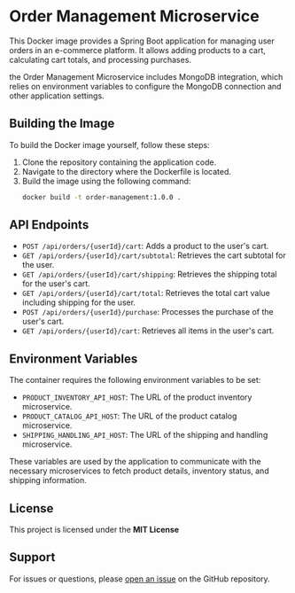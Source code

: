 # Order Management Microservice

This Docker image provides a Spring Boot application for managing user orders in an e-commerce platform. It allows adding products to a cart, calculating cart totals, and processing purchases.

the Order Management Microservice includes MongoDB integration, which relies on environment variables to configure the MongoDB connection and other application settings.

## Building the Image

To build the Docker image yourself, follow these steps:

1. Clone the repository containing the application code.
2. Navigate to the directory where the Dockerfile is located.
3. Build the image using the following command:
   ```bash
   docker build -t order-management:1.0.0 .
   ```

## API Endpoints

- `POST /api/orders/{userId}/cart`: Adds a product to the user's cart.
- `GET /api/orders/{userId}/cart/subtotal`: Retrieves the cart subtotal for the user.
- `GET /api/orders/{userId}/cart/shipping`: Retrieves the shipping total for the user's cart.
- `GET /api/orders/{userId}/cart/total`: Retrieves the total cart value including shipping for the user.
- `POST /api/orders/{userId}/purchase`: Processes the purchase of the user's cart.
- `GET /api/orders/{userId}/cart`: Retrieves all items in the user's cart.

## Environment Variables

The container requires the following environment variables to be set:

- `PRODUCT_INVENTORY_API_HOST`: The URL of the product inventory microservice.
- `PRODUCT_CATALOG_API_HOST`: The URL of the product catalog microservice.
- `SHIPPING_HANDLING_API_HOST`: The URL of the shipping and handling microservice.

These variables are used by the application to communicate with the necessary microservices to fetch product details, inventory status, and shipping information.

## License

This project is licensed under the **MIT License**

## Support

For issues or questions, please [open an issue](https://github.com/rdplus2015/e-commerce-app/issues) on the GitHub repository.